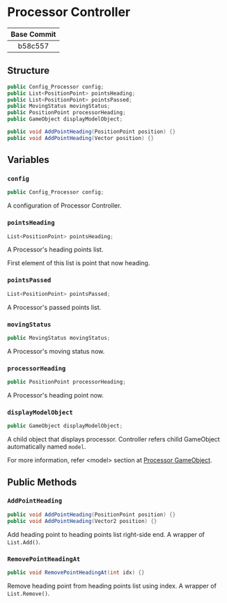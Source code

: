 # Processor Controller

| Base Commit |
| :-: |
| b58c557 |

## Structure

```cs
public Config_Processor config;
public List<PositionPoint> pointsHeading;
public List<PositionPoint> pointsPassed;
public MovingStatus movingStatus;
public PositionPoint processorHeading;
public GameObject displayModelObject;

public void AddPointHeading(PositionPoint position) {}
public void AddPointHeading(Vector position) {}
```

## Variables

### `config`

```cs
public Config_Processor config;
```

A configuration of Processor Controller.

### `pointsHeading`

```cs
List<PositionPoint> pointsHeading;
```

A Processor's heading points list.  

First element of this list is point that now heading.

### `pointsPassed`

```cs
List<PositionPoint> pointsPassed;
```

A Processor's passed points list.

### `movingStatus`

```cs
public MovingStatus movingStatus;
```

A Processor's moving status now.

### `processorHeading`

```cs
public PositionPoint processorHeading;
```

A Processor's heading point now.

### `displayModelObject`

```cs
public GameObject displayModelObject;
```

A child object that displays processor. Controller refers chilld GameObject automatically named `model`.  

For more information, refer &lt;model&gt; section at [Processor GameObject](./GameObject_Processor.md).

## Public Methods

### `AddPointHeading`

```cs
public void AddPointHeading(PositionPoint position) {}
public void AddPointHeading(Vector2 position) {}
```

Add heading point to heading points list right-side end. A wrapper of `List.Add()`.

### `RemovePointHeadingAt`

```cs
public void RemovePointHeadingAt(int idx) {}
```

Remove heading point from heading points list using index. A wrapper of `List.Remove()`.
